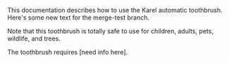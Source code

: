 This documentation describes how to use the Karel automatic toothbrush. Here's some new text for the merge-test branch.

Note that this toothbrush is totally safe to use for children, adults, pets, wildlife, and trees.

The toothbrush requires [need info here].
